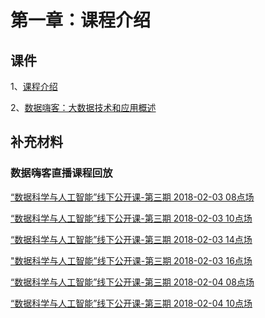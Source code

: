 # 第一章：课程介绍

## 课件

1、[课程介绍](https://share.weiyun.com/67034b0a19439b01a7f0c3d30ebd2158)

2、[数据嗨客：大数据技术和应用概述](课件/数据嗨客：大数据技术和应用概述.pdf)

## 补充材料

### 数据嗨客直播课程回放

[“数据科学与人工智能”线下公开课-第三期 2018-02-03 08点场](https://v.douyu.com/show/jXqeO74LRZP7xywG)

[“数据科学与人工智能”线下公开课-第三期 2018-02-03 10点场](https://v.douyu.com/show/bEO0XvN1qAoWDrBd)

[“数据科学与人工智能”线下公开课-第三期 2018-02-03 14点场](https://v.douyu.com/show/08pa9v5Lm45WVrqA)

["数据科学与人工智能”线下公开课-第三期 2018-02-03 16点场](https://v.douyu.com/show/JwLjGvL80yNvmO90)

[“数据科学与人工智能”线下公开课-第三期 2018-02-04 08点场](https://v.douyu.com/show/jworZv0L2xlvJBk3)

[“数据科学与人工智能”线下公开课-第三期 2018-02-04 10点场](https://v.douyu.com/show/pDrwnvz6q3nvPNaX)